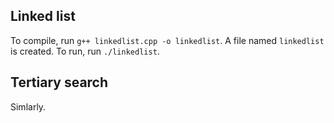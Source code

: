 ## Linked list
To compile, run `g++ linkedlist.cpp -o linkedlist`. A file named `linkedlist` is created. To run, run `./linkedlist`.

## Tertiary search
Simlarly.
